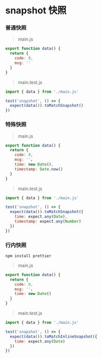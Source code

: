 # snapshot 快照


### 普通快照

> main.js

```js
export function data() {
  return {
    code: 0,
    msg: ''
  }
}
```

> main.test.js

```js
import { data } from './main.js'

test('snapshot', () => {
  expect(data()).toMatchSnapshot()
})
```


### 特殊快照

> main.js

```js
export function data() {
  return {
    code: 0,
    msg: ''，
    time: new Date(),
    timestamp: Date.now()
  }
}
```

> main.test.js

```js
import { data } from './main.js'

test('snapshot', () => {
  expect(data()).toMatchSnapshot({
    time: expect.any(Date),
    timestamp: expect.any(Number)
  })
})
```


### 行内快照

```
npm install prettier
```

> main.js

```js
export function data() {
  return {
    code: 0,
    msg: ''，
    time: new Date()
  }
}
```

> main.test.js

```js
import { data } from './main.js'

test('snapshot', () => {
  expect(data()).toMatchInlineSnapshot({
    time: expect.any(Date)
  })
})
```